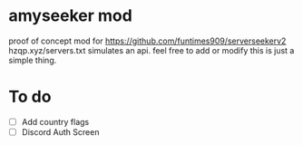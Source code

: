 # amyseeker mod

proof of concept mod for https://github.com/funtimes909/serverseekerv2 hzqp.xyz/servers.txt simulates an api. feel free to add or modify this is just a simple thing.

# To do
- [ ] Add country flags
- [ ] Discord Auth Screen
